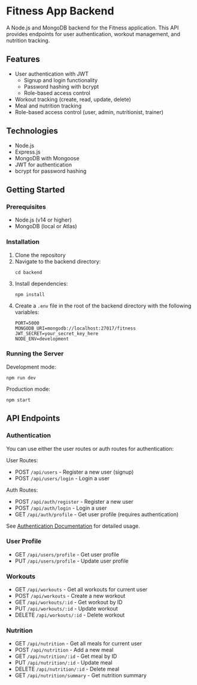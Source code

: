 # Fitness App Backend

A Node.js and MongoDB backend for the Fitness application. This API provides endpoints for user authentication, workout management, and nutrition tracking.

## Features

- User authentication with JWT
  - Signup and login functionality
  - Password hashing with bcrypt
  - Role-based access control
- Workout tracking (create, read, update, delete)
- Meal and nutrition tracking
- Role-based access control (user, admin, nutritionist, trainer)

## Technologies

- Node.js
- Express.js
- MongoDB with Mongoose
- JWT for authentication
- bcrypt for password hashing

## Getting Started

### Prerequisites

- Node.js (v14 or higher)
- MongoDB (local or Atlas)

### Installation

1. Clone the repository
2. Navigate to the backend directory:
   ```
   cd backend
   ```
3. Install dependencies:
   ```
   npm install
   ```
4. Create a `.env` file in the root of the backend directory with the following variables:
   ```
   PORT=5000
   MONGODB_URI=mongodb://localhost:27017/fitness
   JWT_SECRET=your_secret_key_here
   NODE_ENV=development
   ```

### Running the Server

Development mode:
```
npm run dev
```

Production mode:
```
npm start
```

## API Endpoints

### Authentication
You can use either the user routes or auth routes for authentication:

User Routes:
- POST `/api/users` - Register a new user (signup)
- POST `/api/users/login` - Login a user

Auth Routes:
- POST `/api/auth/register` - Register a new user
- POST `/api/auth/login` - Login a user
- GET `/api/auth/profile` - Get user profile (requires authentication)

See [Authentication Documentation](./docs/AUTH.md) for detailed usage.

### User Profile
- GET `/api/users/profile` - Get user profile
- PUT `/api/users/profile` - Update user profile

### Workouts
- GET `/api/workouts` - Get all workouts for current user
- POST `/api/workouts` - Create a new workout
- GET `/api/workouts/:id` - Get workout by ID
- PUT `/api/workouts/:id` - Update workout
- DELETE `/api/workouts/:id` - Delete workout

### Nutrition
- GET `/api/nutrition` - Get all meals for current user
- POST `/api/nutrition` - Add a new meal
- GET `/api/nutrition/:id` - Get meal by ID
- PUT `/api/nutrition/:id` - Update meal
- DELETE `/api/nutrition/:id` - Delete meal
- GET `/api/nutrition/summary` - Get nutrition summary 